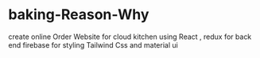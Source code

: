 # baking-Reason-Why
create online Order Website for cloud kitchen using React , redux for back end firebase for styling Tailwind Css and material ui
